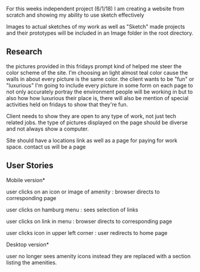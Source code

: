 For this weeks independent project (6/1/18)
I am creating a website from scratch and showing my ability to use sketch effectively


Images to actual sketches of my work as well as "Sketch" made projects and their prototypes will be included in an Image folder in the root directory.


## Research
  the pictures provided in this fridays prompt kind of helped me steer the color scheme of the site.
  I'm choosing an light almost teal color cause the walls in about every picture is the same color.
  the client wants to be "fun" or "luxurious" I'm going to include every picture in some form on each page to not only accurately portray the environment people will be working in but to also how how luxurious their place is, there will also be mention of special activities held on fridays to show that they're fun.

  Client needs to show they are open to any type of work, not just tech related jobs.
  the type of pictures displayed on the page should be diverse and not always show a computer.


  Site should have a locations link as well as a page for paying for work space.
  contact us will be a page


## User Stories
  Mobile version*

  user clicks on an icon or image of amenity : browser directs to corresponding page

  user clicks on hamburg menu : sees selection of links

  user clicks on link in menu : browser directs to corresponding page

  user clicks icon in upper left corner : user redirects to home page


  Desktop version*

  user no longer sees amenity icons instead they are replaced with a section listing the amenities.
